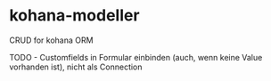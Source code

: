 kohana-modeller
===============

CRUD for kohana ORM

TODO - Customfields in Formular einbinden (auch, wenn keine Value vorhanden ist), nicht als Connection